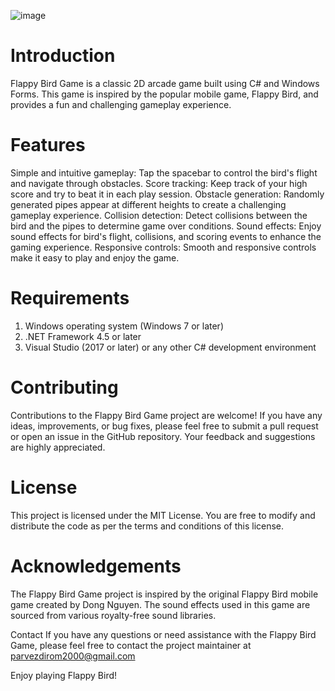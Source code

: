 ![image](https://github.com/piru72/Flappy-Bird/assets/63257806/258e42a2-0aa1-41e9-aba0-3a9070d7e047)
# Introduction
Flappy Bird Game is a classic 2D arcade game built using C# and Windows Forms. This game is inspired by the popular mobile game, Flappy Bird, and provides a fun and challenging gameplay experience.

# Features
Simple and intuitive gameplay: Tap the spacebar to control the bird's flight and navigate through obstacles.
Score tracking: Keep track of your high score and try to beat it in each play session.
Obstacle generation: Randomly generated pipes appear at different heights to create a challenging gameplay experience.
Collision detection: Detect collisions between the bird and the pipes to determine game over conditions.
Sound effects: Enjoy sound effects for bird's flight, collisions, and scoring events to enhance the gaming experience.
Responsive controls: Smooth and responsive controls make it easy to play and enjoy the game.

# Requirements
1. Windows operating system (Windows 7 or later)
2. .NET Framework 4.5 or later
3. Visual Studio (2017 or later) or any other C# development environment

# Contributing
Contributions to the Flappy Bird Game project are welcome! If you have any ideas, improvements, or bug fixes, please feel free to submit a pull request or open an issue in the GitHub repository. Your feedback and suggestions are highly appreciated.

# License
This project is licensed under the MIT License. You are free to modify and distribute the code as per the terms and conditions of this license.

# Acknowledgements
The Flappy Bird Game project is inspired by the original Flappy Bird mobile game created by Dong Nguyen.
The sound effects used in this game are sourced from various royalty-free sound libraries.

Contact
If you have any questions or need assistance with the Flappy Bird Game, please feel free to contact the project maintainer at parvezdirom2000@gmail.com

Enjoy playing Flappy Bird!
